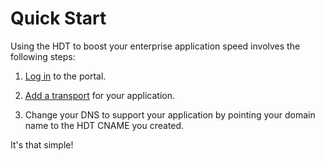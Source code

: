 # Quick Start

Using the HDT to boost your enterprise application speed involves the following steps:

1. [Log in](</docs/portal/accessing-portal/logging-in.md>) to the portal.

2. [Add a transport](</docs/portal/transports/add-transport.md>) for your application.

3. Change your DNS to support your application by pointing your domain name to the HDT CNAME you created.

It's that simple!
